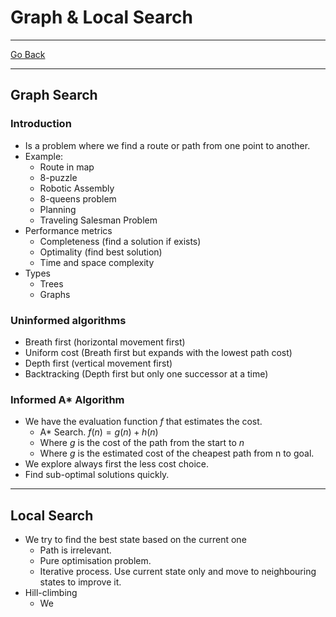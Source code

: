 # Graph & Local Search
---
[Go Back](UNIOVI/3S2_IntSys/README.md)

---
## Graph Search
### Introduction
- Is a problem where we find a route or path from one point to another.
- Example:
	- Route in map
	- 8-puzzle
	- Robotic Assembly
	- 8-queens problem
	- Planning
	- Traveling Salesman Problem
- Performance metrics
	- Completeness (find a solution if exists)
	- Optimality (find best solution)
	- Time and space complexity
- Types
	- Trees
	- Graphs
### Uninformed algorithms
- Breath first (horizontal movement first)
- Uniform cost (Breath first but expands with the lowest path cost)
- Depth first (vertical movement first)
- Backtracking (Depth first but only one successor at a time)
### Informed A* Algorithm
- We have the evaluation function $f$ that estimates the cost.
	- A* Search. $f(n) = g(n) + h(n)$
	- Where $g$ is the cost of the path from the start to $n$
	- Where $g$ is the estimated cost of the cheapest path from n to goal.
- We explore always first the less cost choice.
- Find sub-optimal solutions quickly.
---
## Local Search
- We try to find the best state based on the current one
	- Path is irrelevant.
	- Pure optimisation problem.
	- Iterative process. Use current state only and move to neighbouring states to improve it.
- Hill-climbing
	- We 